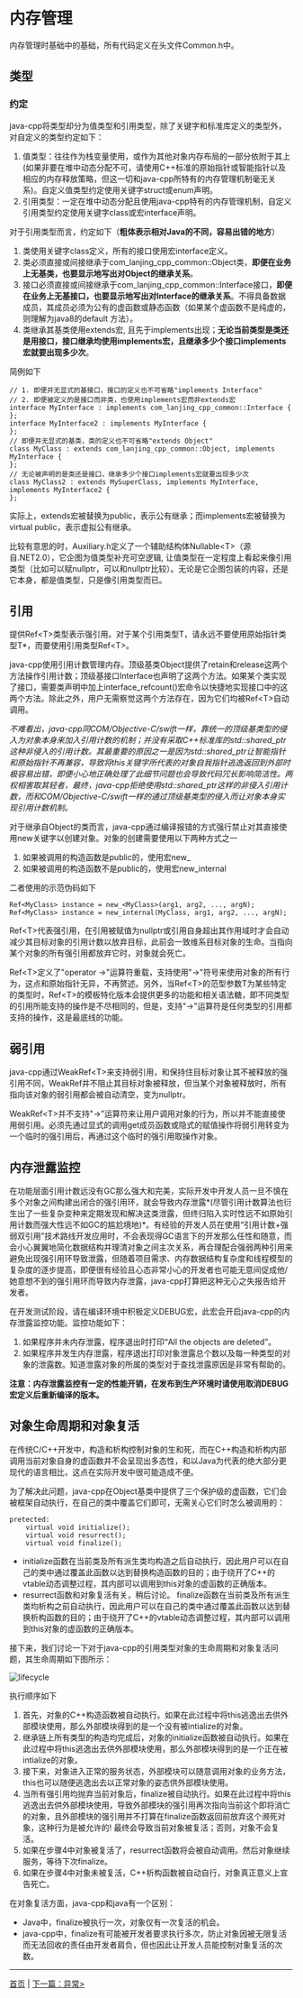 # 内存管理

内存管理时基础中的基础，所有代码定义在头文件Common.h中。

## 类型

### 约定
java-cpp将类型却分为值类型和引用类型，除了关键字和标准库定义的类型外，对自定义的类型约定如下：

1. 值类型：往往作为栈变量使用，或作为其他对象内存布局的一部分依附于其上(如果非要在堆中动态分配不可，请使用C++标准的原始指针或智能指针以及相应的内存释放策略，但这一切和java-cpp所特有的内存管理机制毫无关系)。自定义值类型约定使用关键字struct或enum声明。
2. 引用类型：一定在堆中动态分配且使用java-cpp特有的内存管理机制，自定义引用类型约定使用关键字class或宏interface声明。

对于引用类型而言，约定如下（**粗体表示相对Java的不同，容易出错的地方**）
1. 类使用关键字class定义，所有的接口使用宏interface定义。
2. 类必须直接或间接继承于com_lanjing_cpp_common::Object类，**即便在业务上无基类，也要显示地写出对Object的继承关系**。
3. 接口必须直接或间接继承于com_lanjing_cpp_common::Interface接口，**即便在业务上无基接口，也要显示地写出对Interface的继承关系**。不得具备数据成员，其成员必须为公有的虚函数或静态函数（如果某个虚函数不是纯虚的，则理解为java8的default 方法）。
4. 类继承其基类使用extends宏, 且先于implements出现；**无论当前类型是类还是用接口，接口继承均使用implements宏，且继承多少个接口implements宏就要出现多少次**。

简例如下

    // 1. 即便并无显式的基接口，接口的定义也不可省略"implements Interface"
    // 2. 即便被定义的是接口而非类，也使用implements宏而非extends宏
    interface MyInterface : implements com_lanjing_cpp_common::Interface {
    };
    interface MyInterface2 : implements MyInterface {
    };
    // 即便并无显式的基类，类的定义也不可省略"extends Object"
    class MyClass : extends com_lanjing_cpp_common::Object, implements MyInterface {
    };
    // 无论被声明的是类还是接口，继承多少个接口implements宏就要出现多少次
    class MyClass2 : extends MySuperClass, implements MyInterface, implements MyInterface2 {
    };
实际上，extends宏被替换为public，表示公有继承；而implements宏被替换为virtual public，表示虚拟公有继承。

比较有意思的时，Auxiliary.h定义了一个辅助结构体Nullable&lt;T&gt;（源自.NET2.0），它企图为值类型补充可空逻辑, 让值类型在一定程度上看起来像引用类型（比如可以赋nullptr，可以和nullptr比较）。无论是它企图包装的内容，还是它本身，都是值类型，只是像引用类型而已。

## 引用
提供Ref&lt;T&gt;类型表示强引用。对于某个引用类型T，请永远不要使用原始指针类型T*，而要使用引用类型Ref&lt;T&gt;。

java-cpp使用引用计数管理内存。顶级基类Object提供了retain和release这两个方法操作引用计数；顶级基接口Interface也声明了这两个方法。如果某个类实现了接口，需要类声明中加上interface_refcount()宏命令以快捷地实现接口中的这两个方法。除此之外，用户无需察觉这两个方法存在，因为它们均被Ref&lt;T&gt;自动调用。

*不难看出，java-cpp同COM/Objective-C/swift一样，靠统一的顶级基类型的侵入为对象本身来加入引用计数的机制；并没有采取C++标准库的std::shared_ptr这种非侵入的引用计数。其最重要的原因之一是因为std::shared_ptr让智能指针和原始指针不再兼容，导致将this关键字所代表的对象自我指针逃逸返回到外部时极容易出错，即便小心地正确处理了此细节问题也会导致代码冗长影响简洁性。两权相害取其轻者，最终，java-cpp拒绝使用std::shared_ptr这样的非侵入引用计数，而和COM/Objective-C/swift一样的通过顶级基类型的侵入而让对象本身实现引用计数机制。*

对于继承自Object的类而言，java-cpp通过编译报错的方式强行禁止对其直接使用new关键字以创建对象。对象的创建需要使用以下两种方式之一
1. 如果被调用的构造函数是public的，使用宏new_
2. 如果被调用的构造函数不是public的，使用宏new_internal

二者使用的示范伪码如下

    Ref<MyClass> instance = new_<MyClass>(arg1, arg2, ..., argN);
    Ref<MyClass> instance = new_internal(MyClass, arg1, arg2, ..., argN);

Ref&lt;T&gt;代表强引用，在引用被赋值为nullptr或引用自身超出其作用域时才会自动减少其目标对象的引用计数以放弃目标，此前会一致维系目标对象的生命。当指向某个对象的所有强引用都放弃它时，对象就会死亡。

Ref&lt;T&gt;定义了"operator ->"运算符重载，支持使用"->"符号来使用对象的所有行为，这点和原始指针无异，不再赘述。另外，当Ref&lt;T&gt;的范型参数T为某些特定的类型时，Ref&lt;T&gt;的模板特化版本会提供更多的功能和相关语法糖，即不同类型的引用所能支持的操作是不尽相同的，但是，支持"->"运算符是任何类型的引用都支持的操作，这是最底线的功能。

## 弱引用
java-cpp通过WeakRef&lt;T&gt;来支持弱引用，和保持住目标对象让其不被释放的强引用不同，WeakRef并不阻止其目标对象被释放，但当某个对象被释放时，所有指向该对象的弱引用都会被自动清空，变为nullptr。

WeakRef&lt;T&gt;并不支持"->"运算符来让用户调用对象的行为，所以并不能直接使用弱引用。必须先通过显式的调用get成员函数或隐式的赋值操作将弱引用转变为一个临时的强引用后，再通过这个临时的强引用取操作对象。

## 内存泄露监控 ##

在功能层面引用计数远没有GC那么强大和完美，实际开发中开发人员一旦不慎在多个对象之间构建出闭合的强引用环，就会导致内存泄露*(尽管引用计数算法也衍生出了一些复杂变种来定期发现和解决这类泄露，但终归陷入实时性远不如原始引用计数而强大性远不如GC的尴尬境地)*。有经验的开发人员在使用“引用计数+强弱双引用”技术路线开发应用时，不会表现得GC语言下的开发那么任性和随意，而会小心翼翼地简化数据结构并理清对象之间主次关系，再合理配合强弱两种引用来避免出现强引用环导致泄露，但随着项目需求、内存数据结构复杂度和线程模型的复杂度的逐步提高，即便很有经验且心态非常小心的开发者也可能无意间促成他/她意想不到的强引用环而导致内存泄露，java-cpp打算把这种无心之失报告给开发者。

在开发测试阶段，请在编译环境中积极定义DEBUG宏，此宏会开启java-cpp的内存泄露监控功能。监控功能如下：
1. 如果程序并未内存泄露，程序退出时打印“All the objects are deleted”。
2. 如果程序并发生内存泄露，程序退出打印对象泄露总个数以及每一种类型的对象的泄露数。知道泄露对象的所属的类型对于查找泄露原因是非常有帮助的。

**注意：内存泄露监控有一定的性能开销，在发布到生产环境时请使用取消DEBUG宏定义后重新编译的版本。**

## 对象生命周期和对象复活

在传统C/C++开发中，构造和析构控制对象的生和死，而在C++构造和析构内部调用当前对象自身的虚函数并不会呈现出多态性，和以Java为代表的绝大部分更现代的语言相比，这点在实际开发中很可能造成不便。

为了解决此问题，java-cpp在Object基类中提供了三个保护级的虚函数，它们会被框架自动执行，在自己的类中覆盖它们即可，无需关心它们时怎么被调用的：

    pretected:
        virtual void initialize();
        virtual void resurrect();
        virtual void finalize();
        
- initialize函数在当前类及所有派生类均构造之后自动执行，因此用户可以在自己的类中通过覆盖此函数以达到替换构造函数的目的；由于绕开了C++的vtable动态调整过程，其内部可以调用到this对象的虚函数的正确版本。
- resurrect函数和对象复活有关，稍后讨论。
finalize函数在当前类及所有派生类均析构之前自动执行，因此用户可以在自己的类中通过覆盖此函数以达到替换析构函数的目的；由于绕开了C++的vtable动态调整过程，其内部可以调用到this对象的虚函数的正确版本。

接下来，我们讨论一下对于java-cpp的引用类型对象的生命周期和对象复活问题，其生命周期如下图所示：

![lifecycle](./object-lifecycle.png)

执行顺序如下

1. 首先，对象的C++构造函数被自动执行。如果在此过程中将this逃逸出去供外部模块使用，那么外部模块得到的是一个没有被intialize的对象。
2. 继承链上所有类型的构造均完成后，对象的initialize函数被自动执行。如果在此过程中将this逃逸出去供外部模块使用，那么外部模块得到的是一个正在被intialize的对象。
3. 接下来，对象进入正常的服务状态，外部模块可以随意调用对象的业务方法，this也可以随便逃逸出去以正常对象的姿态供外部模块使用。
4. 当所有强引用均抛弃当前对象后，finalize被自动执行。如果在此过程中将this逃逸出去供外部模块使用，导致外部模块的强引用再次指向当前这个即将消亡的对象，且外部模块的强引用并不打算在finalize函数返回前放弃这个濒死对象，这种行为是被允许的! 最终会导致当前对象被复活；否则，对象不会复活。
5. 如果在步骤4中对象被复活了，resurrect函数将会被自动调用。然后对象继续服务，等待下次finalize。
6. 如果在步骤4中对象未被复活，C++析构函数被自动自行，对象真正意义上宣告死亡。

在对象复活方面，java-cpp和java有一个区别：

 - Java中，finalize被执行一次，对象仅有一次复活的机会。
 - java-cpp中，finalize有可能被开发者要求执行多次，防止对象因被无限复活而无法回收的责任由开发者肩负，但也因此让开发人员能控制对象复活的次数。


----------
[首页](..) | [下一篇：异常>](./exception.md)
